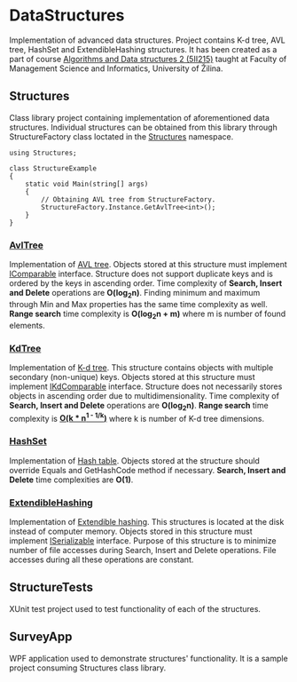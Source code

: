 # DataStructures

Implementation of advanced data structures. Project contains K-d tree, AVL tree, HashSet and ExtendibleHashing structures. It has been created as a part of course [Algorithms and Data structures 2 (5II215)](https://vzdelavanie.uniza.sk/vzdelavanie/planinfo.php?kod=275016&lng=en) taught at Faculty of Management Science and Informatics, University of Žilina. 

## Structures

Class library project containing implementation of aforementioned data structures. Individual structures can be obtained from this library through StructureFactory class loctated in the [Structures](./Structures) namespace.

    using Structures;
    
    class StructureExample
    {
        static void Main(string[] args)
        {
            // Obtaining AVL tree from StructureFactory.
            StructureFactory.Instance.GetAvlTree<int>();
        }
    }
    
### [AvlTree](./Structures/Tree/AvlTree.cs)
Implementation of [AVL tree](https://en.wikipedia.org/wiki/AVL_tree). Objects stored at this structure must implement [IComparable](https://docs.microsoft.com/en-us/dotnet/api/system.icomparable?view=net-5.0) interface. Structure does not support duplicate keys and is ordered by the keys in ascending order. Time complexity of **Search, Insert and Delete** operations are **O(log<sub>2</sub>n)**. Finding minimum and maximum through Min and Max properties has the same time complexity as well. **Range search** time complexity is **O(log<sub>2</sub>n + m)** where m is number of found elements.

### [KdTree](./Structures/Tree/KdTree.cs)

Implementation of [K-d tree](https://en.wikipedia.org/wiki/K-d_tree). This structure contains objects with multiple secondary (non-unique) keys. Objects stored at this structure must implement [IKdComparable](./Structures/Interface/IKdComparable.cs) interface. Structure does not necessarily stores objects in ascending order due to multidimensionality. Time complexity of **Search, Insert and Delete** operations are **O(log<sub>2</sub>n)**. **Range search** time complexity is **[O(k * n<sup>1 - 1/k</sup>)](https://link.springer.com/article/10.1007/BF00263763)** where k is number of K-d tree dimensions.

### [HashSet](./Structures/Hashing/HashSet.cs)

Implementation of [Hash table](https://en.wikipedia.org/wiki/Hash_table). Objects stored at the structure should override Equals and GetHashCode method if necessary. **Search, Insert and Delete** time complexities are **O(1)**.

### [ExtendibleHashing](./Structures/Hashing/ExtendibleHashing.cs)

Implementation of [Extendible hashing](https://en.wikipedia.org/wiki/Extendible_hashing). This structures is located at the disk instead of computer memory. Objects stored in this structure must implement [ISerializable](./Structures/Interface/ISerializable.cs) interface. Purpose of this structure is to minimize number of file accesses during Search, Insert and Delete operations. File accesses during all these operations are constant.
    
## StructureTests

XUnit test project used to test functionality of each of the structures.

## SurveyApp

WPF application used to demonstrate structures' functionality. It is a sample project consuming Structures class library.
